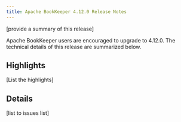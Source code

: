 ```yaml
---
title: Apache BookKeeper 4.12.0 Release Notes
---
```


[provide a summary of this release]

Apache BookKeeper users are encouraged to upgrade to 4.12.0. The technical details of this release are summarized
below.

## Highlights

[List the highlights]

## Details

[list to issues list]

